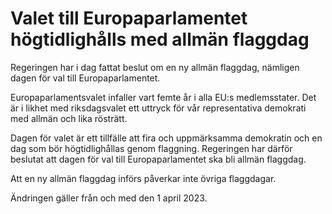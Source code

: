 # Valet till Europaparlamentet högtidlighålls med allmän flaggdag

Regeringen har i dag fattat beslut om en ny allmän flagg­dag, nämligen dagen för val till Europa­parlamentet.

Europa­parla­mentsvalet infaller vart femte år i alla EU:s medlems­stater. Det är i likhet med riksdags­valet ett uttryck för vår representa­tiva demo­krati med allmän och lika rösträtt.

Dagen för valet är ett tillfälle att fira och uppmärk­samma demo­kratin och en dag som bör högtidlig­hållas genom flagg­ning. Regeringen har därför beslutat att dagen för val till Europa­parla­mentet ska bli allmän flaggdag.

Att en ny allmän flagg­dag införs påverkar inte övriga flagg­dagar.

Ändringen gäller från och med den 1 april 2023.
